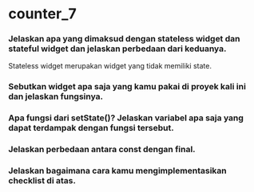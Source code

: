 # counter_7

### Jelaskan apa yang dimaksud dengan stateless widget dan stateful widget dan jelaskan perbedaan dari keduanya.
Stateless widget merupakan widget yang tidak memiliki state. 

### Sebutkan widget apa saja yang kamu pakai di proyek kali ini dan jelaskan fungsinya.

### Apa fungsi dari setState()? Jelaskan variabel apa saja yang dapat terdampak dengan fungsi tersebut.

### Jelaskan perbedaan antara const dengan final.

### Jelaskan bagaimana cara kamu mengimplementasikan checklist di atas.